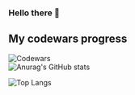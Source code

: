 ### Hello there 👋

## My codewars progress
![Codewars](https://www.codewars.com/users/dxxbletriiiple/badges/large/?viewBox="0,0,495,40") <br>
![Anurag's GitHub stats](https://github-readme-stats.vercel.app/api?username=dxxbletriiiple&show_icons=true&theme=radical)<br>
<!-- /![Top Langs](https://github-readme-stats.vercel.app/api/top-langs/?username=dxxbletriiiple&layout=compact&hide=Objective-C,Roff,Makefile&langs_count=6)<br> -->
![Top Langs](https://github-readme-stats.vercel.app/api/top-langs/?username=dxxbletriiiple&layout=&card_width=495&theme=radical)<br>

<!--
**dxxbletriiiple/dxxbletriiiple** is a ✨ _special_ ✨ repository because its `README.md` (this file) appears on your GitHub profile.

Here are some ideas to get you started:

- 🔭 I’m currently working on ...
- 🌱 I’m currently learning ...
- 👯 I’m looking to collaborate on ...
- 🤔 I’m looking for help with ...
- 💬 Ask me about ...
- 📫 How to reach me: ...
- 😄 Pronouns: ...
- ⚡ Fun fact: ...
-->
